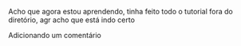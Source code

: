 Acho que agora estou aprendendo, tinha feito todo o tutorial fora do diretório, agr acho que está indo certo

Adicionando um comentário
